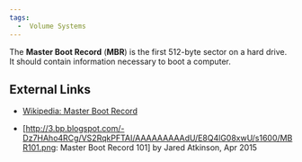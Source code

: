 ```yaml
---
tags:
  -  Volume Systems
---
```

The **Master Boot Record** (**MBR**) is the first 512-byte sector on a
hard drive. It should contain information necessary to boot a computer.

## External Links

- [Wikipedia: Master Boot
  Record](https://en.wikipedia.org/wiki/Master_boot_record)

<!-- -->

- \[<http://3.bp.blogspot.com/-Dz7HAho4RCg/VS2RqkPFTAI/AAAAAAAAAdU/E8Q4lG08xwU/s1600/MBR101.png>:
  Master Boot Record 101\] by Jared Atkinson, Apr 2015

